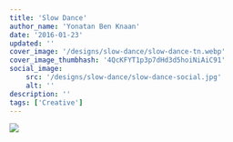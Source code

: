 ```yaml
---
title: 'Slow Dance'
author_name: 'Yonatan Ben Knaan'
date: '2016-01-23'
updated: ''
cover_image: '/designs/slow-dance/slow-dance-tn.webp'
cover_image_thumbhash: '4QcKFYT1p3p7dHd3d5hoiNiAiC91'
social_image: 
    src: '/designs/slow-dance/slow-dance-social.jpg'
    alt: ''
description: ''
tags: ['Creative']
---
```


![](/designs/slow-dance/slow-dance.webp)